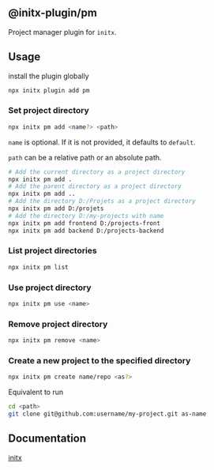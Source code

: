 ## @initx-plugin/pm

Project manager plugin for `initx`.

## Usage

install the plugin globally

```bash
npx initx plugin add pm
```

### Set project directory

```bash
npx initx pm add <name?> <path>
```

`name` is optional. If it is not provided, it defaults to `default`.

`path` can be a relative path or an absolute path.

```bash
# Add the current directory as a project directory
npx initx pm add .
# Add the parent directory as a project directory
npx initx pm add ..
# Add the directory D:/Projets as a project directory
npx initx pm add D:/projets
# Add the directory D:/my-projects with name
npx initx pm add frontend D:/projects-front
npx initx pm add backend D:/projects-backend
```

### List project directories

```bash
npx initx pm list
```

### Use project directory

```bash
npx initx pm use <name>
```

### Remove project directory

```bash
npx initx pm remove <name>
```

### Create a new project to the specified directory

```bash
npx initx pm create name/repo <as?>
```

Equivalent to run

```bash
cd <path>
git clone git@github.com:username/my-project.git as-name
```

## Documentation

[initx](https://github.com/initx-collective/initx)
